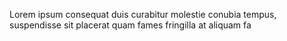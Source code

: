 

Lorem ipsum consequat  duis curabitur molestie conubia tempus, suspendisse sit placerat quam fames fringilla at aliquam fa
